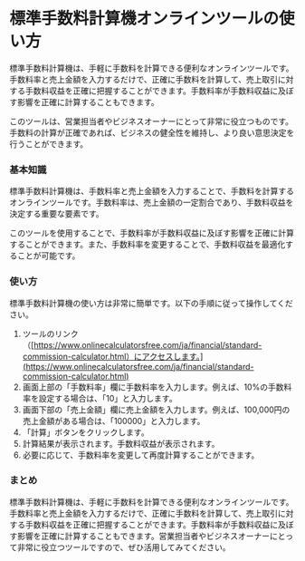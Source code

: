 標準手数料計算機オンラインツールの使い方
====================

標準手数料計算機は、手軽に手数料を計算できる便利なオンラインツールです。手数料率と売上金額を入力するだけで、正確に手数料を計算して、売上取引に対する手数料収益を正確に把握することができます。手数料率が手数料収益に及ぼす影響を正確に計算することもできます。

このツールは、営業担当者やビジネスオーナーにとって非常に役立つものです。手数料の計算が正確であれば、ビジネスの健全性を維持し、より良い意思決定を行うことができます。

### 基本知識

標準手数料計算機は、手数料率と売上金額を入力することで、手数料を計算するオンラインツールです。手数料率は、売上金額の一定割合であり、手数料収益を決定する重要な要素です。

このツールを使用することで、手数料率が手数料収益に及ぼす影響を正確に計算することができます。また、手数料率を変更することで、手数料収益を最適化することが可能です。

### 使い方

標準手数料計算機の使い方は非常に簡単です。以下の手順に従って操作してください。

1. ツールのリンク（[https://www.onlinecalculatorsfree.com/ja/financial/standard-commission-calculator.html）にアクセスします。](https://www.onlinecalculatorsfree.com/ja/financial/standard-commission-calculator.html)
2. 画面上部の「手数料率」欄に手数料率を入力します。例えば、10%の手数料率を設定する場合は、「10」と入力します。
3. 画面下部の「売上金額」欄に売上金額を入力します。例えば、100,000円の売上金額がある場合は、「100000」と入力します。
4. 「計算」ボタンをクリックします。
5. 計算結果が表示されます。手数料収益が表示されます。
6. 必要に応じて、手数料率を変更して再度計算することができます。

### まとめ

標準手数料計算機は、手軽に手数料を計算できる便利なオンラインツールです。手数料率と売上金額を入力するだけで、正確に手数料を計算して、売上取引に対する手数料収益を正確に把握することができます。手数料率が手数料収益に及ぼす影響を正確に計算することもできます。営業担当者やビジネスオーナーにとって非常に役立つツールですので、ぜひ活用してみてください。